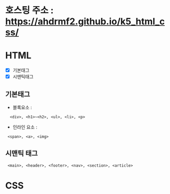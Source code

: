 # 호스팅 주소 : https://ahdrmf2.github.io/k5_html_css/

# HTML
- [x] 기본태그
- [x] 시맨틱태그

## 기본태그
+ 블록요소 :
```
  <div>, <h1>~<h2>, <ul>, <li>, <p>
```
+ 인라인 요소 :
```
 <span>, <a>, <img>
```
## 시맨틱 태그
```
 <main>, <header>, <footer>, <nav>, <section>, <article>
```
# CSS
